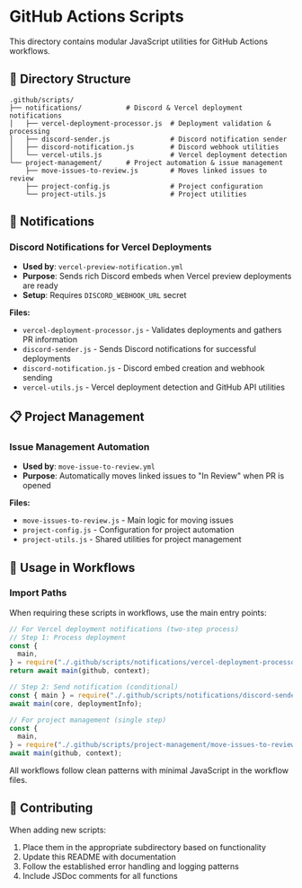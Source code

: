 # GitHub Actions Scripts

This directory contains modular JavaScript utilities for GitHub Actions workflows.

## 📁 Directory Structure

```
.github/scripts/
├── notifications/           # Discord & Vercel deployment notifications
│   ├── vercel-deployment-processor.js  # Deployment validation & processing
│   ├── discord-sender.js               # Discord notification sender
│   ├── discord-notification.js         # Discord webhook utilities
│   └── vercel-utils.js                 # Vercel deployment detection
└── project-management/      # Project automation & issue management
    ├── move-issues-to-review.js        # Moves linked issues to review
    ├── project-config.js               # Project configuration
    └── project-utils.js                # Project utilities
```

## 🚀 Notifications

### Discord Notifications for Vercel Deployments

- **Used by**: `vercel-preview-notification.yml`
- **Purpose**: Sends rich Discord embeds when Vercel preview deployments are ready
- **Setup**: Requires `DISCORD_WEBHOOK_URL` secret

**Files:**

- `vercel-deployment-processor.js` - Validates deployments and gathers PR information
- `discord-sender.js` - Sends Discord notifications for successful deployments
- `discord-notification.js` - Discord embed creation and webhook sending
- `vercel-utils.js` - Vercel deployment detection and GitHub API utilities

## 📋 Project Management

### Issue Management Automation

- **Used by**: `move-issue-to-review.yml`
- **Purpose**: Automatically moves linked issues to "In Review" when PR is opened

**Files:**

- `move-issues-to-review.js` - Main logic for moving issues
- `project-config.js` - Configuration for project automation
- `project-utils.js` - Shared utilities for project management

## 🔧 Usage in Workflows

### Import Paths

When requiring these scripts in workflows, use the main entry points:

```javascript
// For Vercel deployment notifications (two-step process)
// Step 1: Process deployment
const {
  main,
} = require("./.github/scripts/notifications/vercel-deployment-processor.js");
return await main(github, context);

// Step 2: Send notification (conditional)
const { main } = require("./.github/scripts/notifications/discord-sender.js");
await main(core, deploymentInfo);

// For project management (single step)
const {
  main,
} = require("./.github/scripts/project-management/move-issues-to-review.js");
await main(github, context);
```

All workflows follow clean patterns with minimal JavaScript in the workflow files.

## 📝 Contributing

When adding new scripts:

1. Place them in the appropriate subdirectory based on functionality
2. Update this README with documentation
3. Follow the established error handling and logging patterns
4. Include JSDoc comments for all functions
